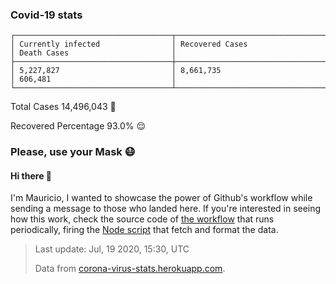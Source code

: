 
### Covid-19 stats

```
┌───────────────────────────────────┬───────────────────────────────────┬───────────────────────────────────┐
│ Currently infected                │ Recovered Cases                   │ Death Cases                       │
├───────────────────────────────────┼───────────────────────────────────┼───────────────────────────────────┤
│ 5,227,827                         │ 8,661,735                         │ 606,481                           │
└───────────────────────────────────┴───────────────────────────────────┴───────────────────────────────────┘
```

Total Cases 14,496,043 🦠

Recovered Percentage 93.0% 😌

### Please, use your Mask 😷

#### Hi there 👋
I'm Mauricio, I wanted to showcase the power of Github's workflow while sending a message to those who landed here.
If you're interested in seeing how this work, check the source code of [the workflow](https://github.com/mdottavio/mdottavio/blob/master/.github/workflows/updateReadme.yml) that runs periodically, firing
the [Node script](https://github.com/mdottavio/mdottavio/tree/covidstats) that fetch and format the data.

> Last update: Jul, 19 2020, 15:30, UTC
>
> Data from [corona-virus-stats.herokuapp.com](https://corona-virus-stats.herokuapp.com/api/v1/cases/general-stats).

